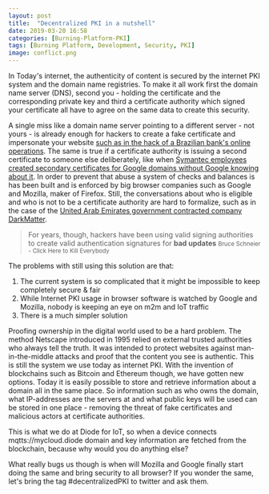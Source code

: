 ```yaml
---
layout: post
title:  "Decentralized PKI in a nutshell"
date: 2019-03-20 16:58
categories: [Burning-Platform-PKI]
tags: [Burning Platform, Development, Security, PKI]
image: conflict.png
---
```


In Today's internet, the authenticity of content is secured by the internet PKI system and the domain name registries. To make it all work first the domain name server (DNS), second you - holding the certificate and the corresponding private key and third a certificate authority which signed your certificate all have to agree on the same data to create this security.

A single miss like a domain name server pointing to a different server - not yours - is already enough for hackers to create a fake certificate and impersonate your website [such as in the hack of a Brazilian bank's online operations](https://www.wired.com/2017/04/hackers-hijacked-banks-entire-online-operation/). The same is true if a certificate authority is issuing a second certificate to someone else deliberately, like when [Symantec employees created secondary certificates for Google domains without Google knowing about it](https://news.softpedia.com/news/three-symantec-employees-fired-for-issuing-fake-google-com-ssl-certificates-492190.shtml). In order to prevent that abuse a system of checks and balances is has been built and is enforced by big browser companies such as Google and Mozilla, maker of Firefox. Still, the conversations about who is eligible and who is not to be a certificate authority are hard to formalize, such as in the case of the [United Arab Emirates government contracted company DarkMatter](https://diodechain.io/burning-platform-pki/2019/01/27/darkmatter.html).

<blockquote cite="http://schneier.com">
  For years, though, hackers have been using valid signing authorities to create valid authentication signatures for <strong>bad updates</strong>
  <small>Bruce Schneier - Click Here to Kill Everybody</small>
</blockquote>

The problems with still using this solution are that:

1. The current system is so complicated that it might be impossible to keep completely secure & fair
2. While Internet PKI usage in browser software is watched by Google and Mozilla, nobody is keeping an eye on m2m and IoT traffic
3. There is a much simpler solution

Proofing ownership in the digital world used to be a hard problem. The method Netscape introduced in 1995 relied on external trusted authorities who always tell the truth. It was intended to protect websites against man-in-the-middle attacks and proof that the content you see is authentic. This is still the system we use today as internet PKI. With the invention of blockchains such as Bitcoin and Ethereum though, we have gotten new options. Today it is easily possible to store and retrieve information about a domain all in the same place. So information such as who owns the domain, what IP-addresses are the servers at and what public keys will be used can be stored in one place - removing the threat of fake certificates and malicious actors at certificate authorities.

This is what we do at Diode for IoT, so when a device connects mqtts://mycloud.diode domain and key information are fetched from the blockchain, because why would you do anything else?

What really bugs us though is when will Mozilla and Google finally start doing the same and bring security to all browser? If you wonder the same, let's bring the tag #decentralizedPKI to twitter and ask them.